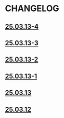 # CHANGELOG


## [25.03.13-4](https://github.com/appmoove/agrobravo-landing-experience-60/releases/tag/25.03.13-4)

## [25.03.13-3](https://github.com/appmoove/agrobravo-landing-experience-60/releases/tag/25.03.13-3)

## [25.03.13-2](https://github.com/appmoove/agrobravo-landing-experience-60/releases/tag/25.03.13-2)

## [25.03.13-1](https://github.com/appmoove/agrobravo-landing-experience-60/releases/tag/25.03.13-1)

## [25.03.13](https://github.com/appmoove/agrobravo-landing-experience-60/releases/tag/25.03.13)

## [25.03.12](https://github.com/appmoove/agrobravo-landing-experience-60/releases/tag/25.03.12)


